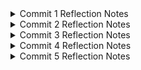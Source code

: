 <details>
  <summary> Commit 1 Reflection Notes </summary>

  Method `handle_connection` memiliki input stream berupa `TcpStream`. Method ini membaca HTTP Request dengan membuat `BufReader` untuk membaca buffer dari stream, lalu menggunakan `.lines()` untuk mereturn iterator baris dari `BufReader`. Selanjutnya, menggunakan `.map` untuk mengubah `Result` menjadi String dan menggunakan `.take_while()` untuk mengambil baris hingga akhir headers HTTP. Method ini juga akan mengumpulkan baris-baris tersebut ke dalam sebuah vektor `http_request`. Dari proses tersebut, akan ada output yang dicetak pada perintah `println!`.
</details>
<details>
  <summary> Commit 2 Reflection Notes </summary>

  ![Commit 2 screen capture](assets/images/Commit2.png)
</details>
<details>
  <summary> Commit 3 Reflection Notes </summary>

  ![Commit 3 screen capture](assets/images/Commit3.png)
</details>
<details>
  <summary> Commit 4 Reflection Notes </summary>
</details>
<details>
  <summary> Commit 5 Reflection Notes </summary>
</details>
